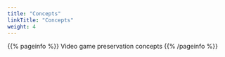 ```yaml
---
title: "Concepts"
linkTitle: "Concepts"
weight: 4
---
```


{{% pageinfo %}}
Video game preservation concepts
{{% /pageinfo %}}
